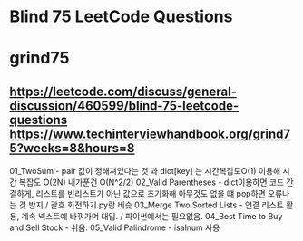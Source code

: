 # Blind 75 LeetCode Questions
# grind75
https://leetcode.com/discuss/general-discussion/460599/blind-75-leetcode-questions
https://www.techinterviewhandbook.org/grind75?weeks=8&hours=8
---
01_TwoSum - pair 값이 정해져있다는 것 과 dict[key] 는 시간복잡도O(1) 이용해 시간 복잡도 O(2N) 내가푼건 O(N^2/2)
02_Valid Parentheses - dict이용하면 코드 간결하게, 리스트를 빈리스트가 아닌 값으로 초기화해 아무것도 없을 떄 pop하면 오류나는 것 방지  / 괄호 회전하기.py랑 비슷
03_Merge Two Sorted Lists -  연결 리스트 활용, 계속 넥스트에 바꿔가며 대입. / 파이썬에서는 필요없음.
04_Best Time to Buy and Sell Stock - 쉬움.
05_Valid Palindrome - isalnum 사용